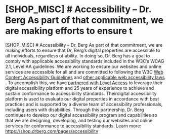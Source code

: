 # [SHOP_MISC] # Accessibility – Dr. Berg As part of that commitment, we are making efforts to ensure t

[SHOP_MISC] # Accessibility – Dr. Berg As part of that commitment, we are making efforts to ensure that Dr, Berg’s digital properties are accessible to all individuals, regardless of ability. In doing so, Dr. Berg has a goal to comply with applicable accessibility standards included in the W3C’s WCAG 2.1, Level AA guidelines. We are working to ensure our websites and online services are accessible for all and are committed to following the W3C [Web Content Accessibility Guidelines](https://www.w3.org/WAI/standards-guidelines/wcag/) and [other applicable web accessibility laws](https://www.levelaccess.com/blog/website-accessibility-what-it-is-why-its-important-and-how-you-can-achieve-it/)​​​​. To accomplish this, we have [partnered with Level Access](https://www.levelaccess.com/) ​​to leverage their digital accessibility platform and 25 years of experience to achieve and sustain conformance to accessibility standards. Their ​digital accessibility platform​​​ is used to evaluate our digital properties in accordance with best practices and is supported by a diverse team of accessibility professionals, including users with disabilities. Through this partnership, Dr. Berg continues to develop our digital accessibility program and capabilities so that we are designing, developing, and testing our websites and online services for conformance to accessibility standards.
Learn more: https://shop.drberg.com/pages/accessibility
